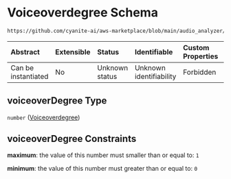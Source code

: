 # Voiceoverdegree Schema

```txt
https://github.com/cyanite-ai/aws-marketplace/blob/main/audio_analyzer/schemes/marketplace_v1/schema/TaggingV8.schema.json#/$defs/VoiceoverV1/properties/voiceoverDegree
```



| Abstract            | Extensible | Status         | Identifiable            | Custom Properties | Additional Properties | Access Restrictions | Defined In                                                                     |
| :------------------ | :--------- | :------------- | :---------------------- | :---------------- | :-------------------- | :------------------ | :----------------------------------------------------------------------------- |
| Can be instantiated | No         | Unknown status | Unknown identifiability | Forbidden         | Allowed               | none                | [TaggingV8.schema.json\*](../out/TaggingV8.schema.json "open original schema") |

## voiceoverDegree Type

`number` ([Voiceoverdegree](taggingv8-defs-voiceoverv1-properties-voiceoverdegree.md))

## voiceoverDegree Constraints

**maximum**: the value of this number must smaller than or equal to: `1`

**minimum**: the value of this number must greater than or equal to: `0`
